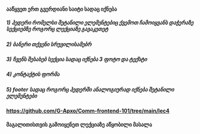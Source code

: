 #### ააწყვეთ ერთ გვერდიანი საიტი სადაც იქნება

##### 1) ჰედერი რომელსი შეტანილი ელემენტებიც ქვემოთ ჩამოიყვანს დაჭერაზე სექციებზე როგორც ლექციაზე გავაკეთეტ
##### 2) ბანერი თქვენი სრუვილისამებრ
##### 3) ჩვენს შესახებ სექცია სადაც იქნება 3 ფოტო და ტექსტი
##### 4) კონტაქტის ფორმა
##### 5) footer სადაც როგორც ჰედერში ანალოგიურად იქნება შეტანილი ელემენტები

#### https://github.com/G-Apxo/Comm-frontend-101/tree/main/lec4
#### მაგალითისთვის გამოიყენეთ ლექციაზე აწყობილი მასალა